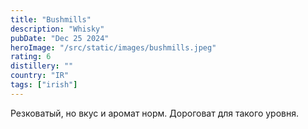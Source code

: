 ```yaml
---
title: "Bushmills"
description: "Whisky"
pubDate: "Dec 25 2024"
heroImage: "/src/static/images/bushmills.jpeg"
rating: 6
distillery: ""
country: "IR"
tags: ["irish"]
---
```


Резковатый, но вкус и аромат норм. Дороговат для такого уровня.
